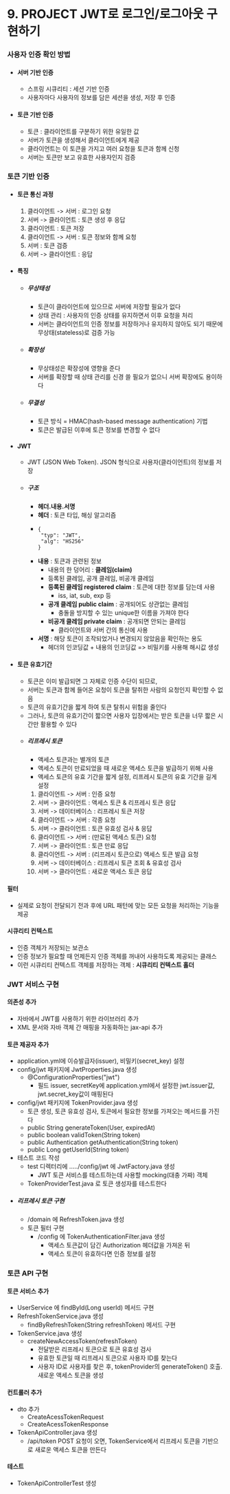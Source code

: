# 9. PROJECT JWT로 로그인/로그아웃 구현하기

### 사용자 인증 확인 방법
- #### 서버 기반 인증
   - 스프링 시큐리티 : 세션 기반 인증
   - 사용자마다 사용자의 정보를 담은 세션을 생성, 저장 후 인증
- #### 토큰 기반 인증
   - 토큰 : 클라이언트를 구분하기 위한 유일한 값
   - 서버가 토큰을 생성해서 클라이언트에게 제공
   - 클라이언트는 이 토큰을 가지고 여러 요청을 토큰과 함께 신청
   - 서버는 토큰만 보고 유효한 사용자인지 검증
      
### 토큰 기반 인증
- #### 토큰 통신 과정
  1. 클라이언트 -> 서버 : 로그인 요청
  2. 서버 -> 클라이언트 : 토큰 생성 후 응답
  3. 클라이언트 : 토큰 저장
  4. 클라이언트 -> 서버 : 토큰 정보와 함께 요청
  5. 서버 : 토큰 검증
  6. 서버 -> 클라이언트 : 응답
- #### 특징
  - ##### 무상태성
    - 토큰이 클라이언트에 있으므로 서버에 저장할 필요가 없다
    - 상태 관리 : 사용자의 인증 상태를 유지하면서 이후 요청을 처리
    - 서버는 클라이언트의 인증 정보를 저장하거나 유지하지 않아도 되기 때문에 무상태(stateless)로 검증 가능
  - ##### 확장성
    - 무상태성은 확장성에 영향을 준다
    - 서버를 확장할 때 상태 관리를 신경 쓸 필요가 없으니 서버 확장에도 용이하다
  - ##### 무결성
    - 토큰 방식 = HMAC(hash-based message authentication) 기법
    - 토큰은 발급된 이후에 토큰 정보를 변경할 수 없다
- #### JWT
  - JWT (JSON Web Token). JSON 형식으로 사용자(클라이언트)의 정보를 저장
  - ##### 구조
    - **헤더.내용.서명**
    - **헤더** : 토큰 타입, 해싱 알고리즘
    - ```
      {
       "typ": "JWT",
       "alg": "HS256"
      }
      ```
    - **내용** : 토큰과 관련된 정보
      - 내용의 한 덩어리 : **클레임(claim)**
      - 등록된 클레임, 공개 클레임, 비공개 클레임
      - **등록된 클레임 registered claim** : 토큰에 대한 정보를 담는데 사용
        - iss, iat, sub, exp 등
      - **공개 클레임 public claim** : 공개되어도 상관없는 클레임
        - 충돌을 방지할 수 있는 unique한 이름을 가져야 한다
      - **비공개 클레임 private claim** : 공개되면 안되는 클레임
        - 클라이언트와 서버 간의 통신에 사용
    - **서명** : 해당 토큰이 조작되었거나 변경되지 않았음을 확인하는 용도
      - 헤더의 인코딩값 + 내용의 인코딩값 => 비밀키를 사용해 해시값 생성

- #### 토큰 유효기간
  - 토큰은 이미 발급되면 그 자체로 인증 수단이 되므로, 
  - 서버는 토큰과 함께 들어온 요청이 토큰을 탈취한 사람의 요청인지 확인할 수 없음
  - 토큰의 유효기간을 짧게 하여 토큰 탈취시 위험을 줄인다
  - 그러나, 토큰의 유효기간이 짧으면 사용자 입장에서는 받은 토큰을 너무 짧은 시간만 활용할 수 있다
  - ##### 리프레시 토큰
    - 액세스 토큰과는 별개의 토큰
    - 액세스 토큰이 만료되었을 때 새로운 액세스 토큰을 발급하기 위해 사용
    - 액세스 토큰의 유효 기간을 짧게 설정, 리프레시 토큰의 유효 기간을 길게 설정
    1. 클라이언트 -> 서버 : 인증 요청
    2. 서버 -> 클라이언트 : 액세스 토큰 & 리프레시 토큰 응답
    3. 서버 -> 데이터베이스 : 리프레시 토큰 저장
    4. 클라이언트 -> 서버 : 각종 요청
    5. 서버 -> 클라이언트 : 토큰 유효성 검사 & 응답
    6. 클라이언트 -> 서버 : (만료된 액세스 토큰) 요청
    7. 서버 -> 클라이언트 : 토큰 만료 응답
    8. 클라이언트 -> 서버 : (리프레시 토큰으로) 액세스 토큰 발급 요청
    9. 서버 -> 데이터베이스 : 리프레시 토큰 조회 & 유효성 검사
    10. 서버 -> 클라이언트 : 새로운 액세스 토큰 응답
#### 필터
- 실제로 요청이 전달되기 전과 후에 URL 패턴에 맞는 모든 요청을 처리하는 기능을 제공
#### 시큐리티 컨텍스트
- 인증 객체가 저장되는 보관소
- 인증 정보가 필요할 때 언제든지 인증 객체를 꺼내어 사용하도록 제공되는 클래스
- 이런 시큐리티 컨텍스트 객체를 저장하는 객체 : **시큐리티 컨텍스트 홀더**

### JWT 서비스 구현
#### 의존성 추가
- 자바에서 JWT를 사용하기 위한 라이브러리 추가
- XML 문서와 자바 객체 간 매핑을 자동화하는 jax-api 추가
#### 토큰 제공자 추가
- application.yml에 이슈발급자(issuer), 비밀키(secret_key) 설정
- config/jwt 패키지에 JwtProperties.java 생성
  - @ConfigurationProperties("jwt")
    - 필드 issuer, secretKey에 application.yml에서 설정한 jwt.issuer값, jwt.secret_key값이 매핑된다
- config/jwt 패키지에 TokenProvider.java 생성
  - 토큰 생성, 토큰 유효성 검사, 토큰에서 필요한 정보를 가져오는 메서드를 가진다
  - public String generateToken(User, expiredAt)
  - public boolean validToken(String token)
  - public Authentication getAuthentication(String token)
  - public Long getUserId(String token)
- 테스트 코드 작성
  - test 디렉터리에 ...../config/jwt 에 JwtFactory.java 생성
    - JWT 토큰 서비스를 테스트하는데 사용할 mocking(대충 가짜) 객체
  - TokenProviderTest.java 로 토큰 생성자를 테스트한다
- ##### 리프레시 토큰 구현
  - /domain 에 RefreshToken.java 생성
  - 토큰 필터 구현
    - /config 에 TokenAuthenticationFilter.java 생성
      - 액세스 토큰값이 담긴 Authorization 헤더값을 가져온 뒤
      - 액세스 토큰이 유효하다면 인증 정보를 설정

### 토큰 API 구현
#### 토큰 서비스 추가
- UserService 에 findById(Long userId) 메서드 구현
- RefreshTokenService.java 생성
  - findByRefreshToken(String refreshToken) 메서드 구현
- TokenService.java 생성
  - createNewAccessToken(refreshToken) 
    - 전달받은 리프레시 토큰으로 토큰 유효성 검사
    - 유효한 토큰일 때 리프레시 토큰으로 사용자 ID를 찾는다
    - 사용자 ID로 사용자를 찾은 후, tokenProvider의 generateToken() 호출. 새로운 액세스 토큰을 생성
#### 컨트롤러 추가
- dto 추가
  - CreateAcessTokenRequest
  - CreateAcessTokenResponse
- TokenApiController.java 생성
  - /api/token POST 요청이 오면, TokenService에서 리프레시 토큰을 기반으로 새로운 액세스 토큰을 만든다
#### 테스트
- TokenApiControllerTest 생성